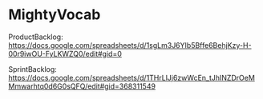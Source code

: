 # MightyVocab

ProductBacklog:
https://docs.google.com/spreadsheets/d/1sgLm3J6YIb5Bffe6BehjKzy-H-00r9iwOU-FyLKWZQ0/edit#gid=0

SprintBacklog:
https://docs.google.com/spreadsheets/d/1THrLlJj6zwWcEn_tJhINZDrOeMMmwarhtq0d6G0sQFQ/edit#gid=368311549
